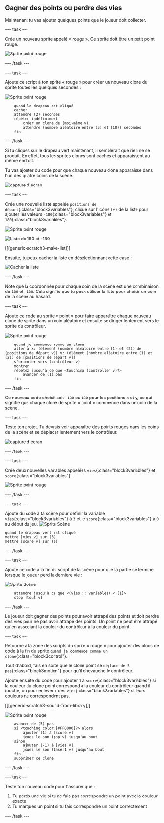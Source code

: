 ## Gagner des points ou perdre des vies

Maintenant tu vas ajouter quelques points que le joueur doit collecter.

\--- task \---

Crée un nouveau sprite appelé « rouge ». Ce sprite doit être un petit point rouge.

![Sprite point rouge](images/dots-red.png)

\--- /task \---

\--- task \---

Ajoute ce script à ton sprite « rouge » pour créer un nouveau clone du sprite toutes les quelques secondes :

![Sprite point rouge](images/red-sprite.png)

```blocks3
    quand le drapeau est cliqué
    cacher
    attendre (2) secondes
    répéter indéfiniment
        créer un clone de (moi-même v)
        attendre (nombre aléatoire entre (5) et (10)) secondes
    fin
```

\--- /task \---

Si tu cliques sur le drapeau vert maintenant, il semblerait que rien ne se produit. En effet, tous les sprites clonés sont cachés et apparaissent au même endroit.

Tu vas ajouter du code pour que chaque nouveau clone apparaisse dans l'un des quatre coins de la scène.

![capture d'écran](images/dots-start.png)

\--- task \---

Crée une nouvelle liste appelée `positions de départ`{:class="block3variables"}, clique sur l'icône `(+)` de la liste pour ajouter les valeurs `-180`{:class="block3variables"} et `180`{:class="block3variables"}.

![Sprite point rouge](images/red-sprite.png)

![Liste de 180 et -180](images/dots-list.png)

[[[generic-scratch3-make-list]]]

Ensuite, tu peux cacher la liste en désélectionnant cette case :

![Cacher la liste](images/hide-list.png)

\--- /task \---

Note que la coordonnée pour chaque coin de la scène est une combinaison de `180` et `-180`. Cela signifie que tu peux utiliser la liste pour choisir un coin de la scène au hasard.

\--- task \---

Ajoute ce code au sprite « point » pour faire apparaître chaque nouveau clone de sprite dans un coin aléatoire et ensuite se diriger lentement vers le sprite du contrôleur.

![Sprite point rouge](images/red-sprite.png)

```blocks3
    quand je commence comme un clone
    aller à x: (élément (nombre aléatoire entre (1) et (2)) de [positions de départ v]) y: (élément (nombre aléatoire entre (1) et (2)) de [positions de départ v])
    s'orienter vers (contrôleur v)
    montrer
    répétez jusqu'à ce que <touching (controller v)?>
        avancer de (1) pas
    fin
```

\--- /task \---

Ce nouveau code choisit soit ` -180 ` ou ` 180 ` pour les positions x et y, ce qui signifie que chaque clone de sprite « point » commence dans un coin de la scène.

\--- task \---

Teste ton projet. Tu devrais voir apparaître des points rouges dans les coins de la scène et se déplacer lentement vers le contrôleur.

![capture d'écran](images/dots-red-test.png)

\--- /task \---

\--- task \---

Crée deux nouvelles variables appelées `vies`{:class="block3variables"} et `score`{:class="block3variables"}.

![Sprite point rouge](images/red-sprite.png)

\--- /task \---

\--- task \---

Ajoute du code à ta scène pour définir la variable `vies`{:class="block3variables"} à `3` et le `score`{:class="block3variables"} à `0` au début du jeu. ![Sprite Scène](images/stage-sprite.png)

```blocks3
quand le drapeau vert est cliqué
mettre [vies v] sur (3)
mettre [score v] sur (0)
```

\--- /task \---

\--- task \---

Ajoute ce code à la fin du script de la scène pour que la partie se termine lorsque le joueur perd la dernière vie :

![Sprite Scène](images/stage-sprite.png)

```blocks3
    attendre jusqu'à ce que <(vies :: variables) < [1]>
    stop [tout v]
```

\--- /task \---

Le joueur doit gagner des points pour avoir attrapé des points et doit perdre des vies pour ne pas avoir attrapé des points. Un point ne peut être attrapé qu'en associant la couleur du contrôleur à la couleur du point.

\--- task \---

Retourne à la zone des scripts du sprite « rouge » pour ajouter des blocs de code à la fin du sprite `quand je commence comme un clone`{:class="block3control"}.

Tout d'abord, fais en sorte que le clone point se `déplace de 5 pas`{:class="block3motion"} pour qu'il chevauche le contrôleur.

Ajoute ensuite du code pour ajouter `1` à `score`{:class="block3variables"} si la couleur du clone point correspond à la couleur du contrôleur quand il touche, ou pour enlever `1` des `vies`{:class="block3variables"} si leurs couleurs ne correspondent pas.

[[[generic-scratch3-sound-from-library]]]

![Sprite point rouge](images/red-sprite.png)

```blocks3
    avancer de (5) pas
    si <touching color [#FF0000]?> alors
        ajouter (1) à [score v]
        jouez le son (pop v) jusqu'au bout
    sinon
        ajouter (-1) à [vies v]
        jouez le son (Laser1 v) jusqu'au bout
    fin
    supprimer ce clone
```

\--- /task \---

\--- task \---

Teste ton nouveau code pour t'assurer que :

1. Tu perds une vie si tu ne fais pas correspondre un point avec la couleur exacte
2. Tu marques un point si tu fais correspondre un point correctement

\--- /task \---